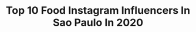 ---
title: Top 10 Food Instagram Influencers In Sao Paulo In 2020
description: >-
  Find top food Instagram influencers in Sao Paulo in 2020. Most popular hashtags: #love #food #trip #tbt.
platform: Instagram
profiles:
  - username: "dutokushima"
    fullname: >-
      Eduardo Tokushima
    location: "Brazil"
    followers: 2299
    engagement: 1012
    commentsToLikes: 0.069617
    id: ck5c8lkhf9qsq0i119d55jkpu
    verified: false
    hashtags: "#ch, #carnaval2020, #yuuki40, #brunch"
  - username: "isabeladomingues"
    fullname: >-
      Isabela Domingues
    location: "Brazil"
    followers: 7426
    engagement: 572
    commentsToLikes: 0.025902
    id: ck5cjlxmxv0230i1166f9s0e2
    verified: false
    hashtags: "#inked, #vocation, #couple, #blondehair"
  - username: "matheusrochacantor"
    fullname: >-
      MATHEUS ROCHA
    location: "Brazil"
    followers: 45583
    engagement: 160
    commentsToLikes: 0.041356
    id: ck5q92rwd946i0i11hzs3o9ym
    verified: false
    hashtags: "#republicpub, #rockband, #live, #evento"
  - username: "caroltozaki"
    fullname: >-
      C A R O L I N E  T O Z A K I
    location: "Brazil"
    followers: 25817
    engagement: 160
    commentsToLikes: 0.039509
    id: ck5q9jiypbfd70i110jtb40l8
    verified: true
    hashtags: "#moda, #cacheado, #cabelocacheados, #curlyhair"
  - username: "jreisjunior"
    fullname: >-
      Júnior
    location: "Brazil"
    followers: 75090
    engagement: 208
    commentsToLikes: 0.155890
    id: ck6udhltzl5r30j7167i08j2y
    verified: false
    hashtags: "#oculosdesol, #chegadepiriri, #bulldogfrances, #compaix"
  - username: "docemanjericao"
    fullname: >-
      angelicabugiato
    location: "Brazil"
    followers: 50700
    engagement: 207
    commentsToLikes: 0.081993
    id: ck8t5oo8japuv0j78xgg988bs
    verified: false
    hashtags: "#chef, #culinaria, #food, #pornfoof"
  - username: "apto.1805"
    fullname: >-
      • apto 1805 •
    location: "Brazil"
    followers: 29741
    engagement: 201
    commentsToLikes: 0.172255
    id: ck15q0dlu0hs10i19qcm06dhf
    verified: false
    hashtags: "#naturelovers, #pinterest, #easterdecor, #cafedatarde"
  - username: "marolacomcarambola"
    fullname: >-
      Amanda e Eloah
    location: "Brazil"
    followers: 32233
    engagement: 118
    commentsToLikes: 0.155719
    id: ck6u8wes3u3f80j71cwjy4e2i
    verified: false
    hashtags: "#picolecaseiro, #bolomarmore, #turismosp, #sempred"
  - username: "receitas_boa"
    fullname: >-
      Receitas
    location: "Brazil"
    followers: 350807
    engagement: 87
    commentsToLikes: 0.078469
    id: ck13c67koyta50i19q2kwecov
    verified: false
    hashtags: "#bolo, #publi, #uva, #prestigio"
  - username: "carloslaender"
    fullname: >-
      Carlos Laender
    location: "Brazil"
    followers: 16490
    engagement: 420
    commentsToLikes: 0.026743
    id: ck5ckaflgwh0t0i11suq62nm1
    verified: false
    hashtags: "#lagunasescondidas, #atacamadesert, #quarentena, #vulcaolicancabur"
---